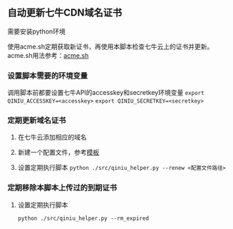 ## 自动更新七牛CDN域名证书
需要安装python环境

使用acme.sh定期获取新证书，再使用本脚本检查七牛云上的证书并更新。acme.sh用法参考：[acme.sh](https://github.com/acmesh-official/acme.sh)

### 设置脚本需要的环境变量
调用脚本前都要设置七牛API的accesskey和secretkey环境变量
`export QINIU_ACCESSKEY=<accesskey>`
`export QINIU_SECRETKEY=<secretkey>`

### 定期更新域名证书
1. 在七牛云添加相应的域名

2. 新建一个配置文件，参考[模板](https://github.com/zhouguangjie/qiniu_helper/blob/main/src/domain_cert.template.json)

3. 设置定期执行脚本
    `python ./src/qiniu_helper.py --renew <配置文件路径>`

### 定期移除本脚本上传过的到期证书
1. 设置定期执行脚本

    `python ./src/qiniu_helper.py --rm_expired`